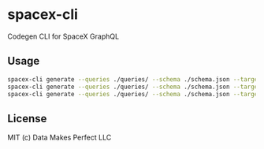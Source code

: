# spacex-cli
Codegen CLI for SpaceX GraphQL

## Usage

```bash
spacex-cli generate --queries ./queries/ --schema ./schema.json --target kotlin --package com.spacex.graphql -output ./android/app/src/main/java/com/spacex/graphql
spacex-cli generate --queries ./queries/ --schema ./schema.json --target swift -output ./ios/Operations.swift
spacex-cli generate --queries ./queries/ --schema ./schema.json --target typescript -output ./Operations.ts
```

## License
MIT (c) Data Makes Perfect LLC
